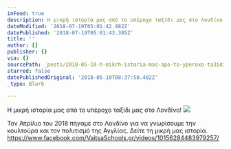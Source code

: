 ```yaml
---
inFeed: true
description: Η μικρή ιστορία μας από το υπέροχο ταξίδι μας στο Λονδίνο!
dateModified: '2018-07-19T05:01:42.482Z'
datePublished: '2018-07-19T05:01:43.385Z'
title: ''
author: []
publisher: {}
via: {}
sourcePath: _posts/2018-05-10-h-mikrh-istoria-mas-apo-to-yperoxo-ta3idi-mas-sto-londino.md
starred: false
datePublishedOriginal: '2018-05-10T08:37:50.482Z'
_type: Blurb

---
```

Η μικρή ιστορία μας από το υπέροχο ταξίδι μας στο Λονδίνο!
![](https://the-grid-user-content.s3-us-west-2.amazonaws.com/732fef7a-a26a-4b27-bc68-c8acbe7da9da.jpg)

Τον Απρίλιο του 2018 πήγαμε στο Λονδίνο για να γνωρίσουμε την κουλτούρα και τον πολιτισμό της Αγγλίας. Δείτε τη μικρή μας ιστορία. https://www.facebook.com/VaitsaSchools.gr/videos/10156284483979257/
